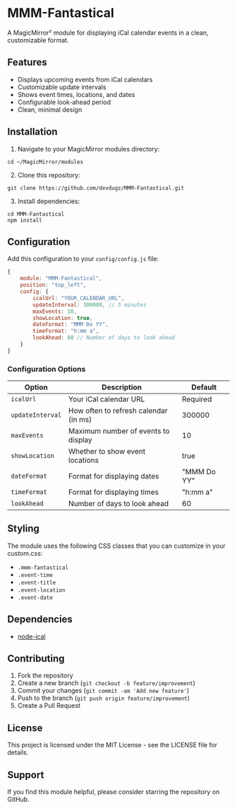 # MMM-Fantastical

A MagicMirror² module for displaying iCal calendar events in a clean, customizable format.

## Features
- Displays upcoming events from iCal calendars
- Customizable update intervals
- Shows event times, locations, and dates
- Configurable look-ahead period
- Clean, minimal design

## Installation

1. Navigate to your MagicMirror modules directory:
```
cd ~/MagicMirror/modules
```

2. Clone this repository:
```
git clone https://github.com/devdugz/MMM-Fantastical.git
```

3. Install dependencies:
```
cd MMM-Fantastical
npm install
```

## Configuration

Add this configuration to your `config/config.js` file:

```javascript
{
    module: "MMM-Fantastical",
    position: "top_left",
    config: {
        icalUrl: "YOUR_CALENDAR_URL",
        updateInterval: 300000, // 5 minutes
        maxEvents: 10,
        showLocation: true,
        dateFormat: "MMM Do YY",
        timeFormat: "h:mm a",
        lookAhead: 60 // Number of days to look ahead
    }
}
```

### Configuration Options

| Option | Description | Default |
|--------|-------------|---------|
| `icalUrl` | Your iCal calendar URL | Required |
| `updateInterval` | How often to refresh calendar (in ms) | 300000 |
| `maxEvents` | Maximum number of events to display | 10 |
| `showLocation` | Whether to show event locations | true |
| `dateFormat` | Format for displaying dates | "MMM Do YY" |
| `timeFormat` | Format for displaying times | "h:mm a" |
| `lookAhead` | Number of days to look ahead | 60 |

## Styling

The module uses the following CSS classes that you can customize in your custom.css:
- `.mmm-fantastical`
- `.event-time`
- `.event-title`
- `.event-location`
- `.event-date`

## Dependencies
- [node-ical](https://github.com/jens-maus/node-ical)

## Contributing
1. Fork the repository
2. Create a new branch (`git checkout -b feature/improvement`)
3. Commit your changes (`git commit -am 'Add new feature'`)
4. Push to the branch (`git push origin feature/improvement`)
5. Create a Pull Request

## License
This project is licensed under the MIT License - see the LICENSE file for details.

## Support
If you find this module helpful, please consider starring the repository on GitHub.
```
